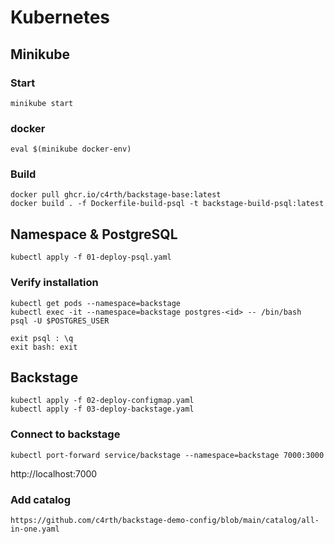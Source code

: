 # Kubernetes

## Minikube
### Start
```
minikube start
```

### docker
```
eval $(minikube docker-env)
```

### Build
```
docker pull ghcr.io/c4rth/backstage-base:latest
docker build . -f Dockerfile-build-psql -t backstage-build-psql:latest
```

## Namespace & PostgreSQL
```
kubectl apply -f 01-deploy-psql.yaml
```

### Verify installation
```
kubectl get pods --namespace=backstage
kubectl exec -it --namespace=backstage postgres-<id> -- /bin/bash
psql -U $POSTGRES_USER
```
```
exit psql : \q
exit bash: exit
```

## Backstage
```
kubectl apply -f 02-deploy-configmap.yaml
kubectl apply -f 03-deploy-backstage.yaml
```

### Connect to backstage
```
kubectl port-forward service/backstage --namespace=backstage 7000:3000
```
http://localhost:7000

### Add catalog
```
https://github.com/c4rth/backstage-demo-config/blob/main/catalog/all-in-one.yaml
```